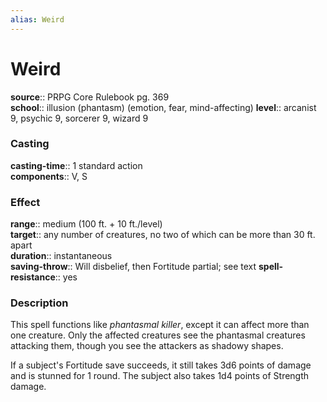 ```yaml
---
alias: Weird
---
```


# Weird 

**source**:: PRPG Core Rulebook pg. 369  
**school**:: illusion (phantasm) (emotion, fear, mind-affecting)
**level**:: arcanist 9, psychic 9, sorcerer 9, wizard 9

### Casting 

**casting-time**:: 1 standard action  
**components**:: V, S

### Effect 

**range**:: medium (100 ft. + 10 ft./level)  
**target**:: any number of creatures, no two of which can be more than 30 ft. apart  
**duration**:: instantaneous  
**saving-throw**:: Will disbelief, then Fortitude partial; see text
**spell-resistance**:: yes

### Description 

This spell functions like *phantasmal killer*, except it can affect more than one creature. Only the affected creatures see the phantasmal creatures attacking them, though you see the attackers as shadowy shapes.  
  
If a subject's Fortitude save succeeds, it still takes 3d6 points of damage and is stunned for 1 round. The subject also takes 1d4 points of Strength damage.
